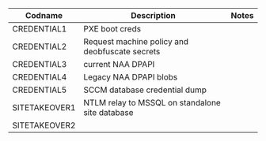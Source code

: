 | Codname | Description | Notes |
|---------|-------------|-------|
| CREDENTIAL1 | PXE boot creds |
| CREDENTIAL2 | Request machine policy and deobfuscate secrets |
| CREDENTIAL3 | current NAA DPAPI |
| CREDENTIAL4 | Legacy NAA DPAPI blobs
| CREDENTIAL5 | SCCM database credential dump |
| SITETAKEOVER1 | NTLM relay to MSSQL on standalone site database |
| SITETAKEOVER2 |
